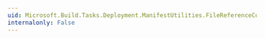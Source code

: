 ```yaml
---
uid: Microsoft.Build.Tasks.Deployment.ManifestUtilities.FileReferenceCollection.Add(Microsoft.Build.Tasks.Deployment.ManifestUtilities.FileReference)
internalonly: False
---
```

